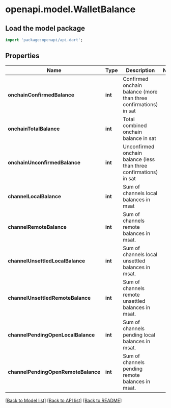 # openapi.model.WalletBalance

## Load the model package
```dart
import 'package:openapi/api.dart';
```

## Properties
Name | Type | Description | Notes
------------ | ------------- | ------------- | -------------
**onchainConfirmedBalance** | **int** | Confirmed onchain balance (more than three confirmations) in sat | 
**onchainTotalBalance** | **int** | Total combined onchain balance in sat | 
**onchainUnconfirmedBalance** | **int** | Unconfirmed onchain balance (less than three confirmations) in sat | 
**channelLocalBalance** | **int** | Sum of channels local balances in msat | 
**channelRemoteBalance** | **int** | Sum of channels remote balances in msat. | 
**channelUnsettledLocalBalance** | **int** | Sum of channels local unsettled balances in msat. | 
**channelUnsettledRemoteBalance** | **int** | Sum of channels remote unsettled balances in msat. | 
**channelPendingOpenLocalBalance** | **int** | Sum of channels pending local balances in msat. | 
**channelPendingOpenRemoteBalance** | **int** | Sum of channels pending remote balances in msat. | 

[[Back to Model list]](../README.md#documentation-for-models) [[Back to API list]](../README.md#documentation-for-api-endpoints) [[Back to README]](../README.md)


